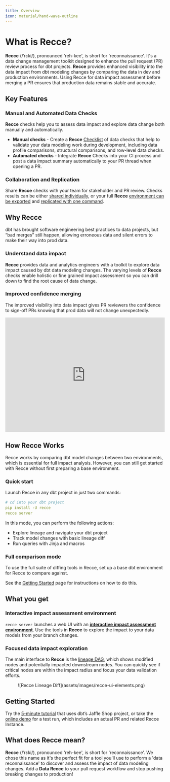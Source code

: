 ```yaml
---
title: Overview
icon: material/hand-wave-outline
---
```



# What is **Recce**?

**Recce** (/ˈrɛki/), pronounced 'reh-kee', is short for 'reconnaissance'. It's a data change management toolkit designed to enhance the pull request (PR) review process for dbt projects. **Recce** provides enhanced visibility into the data impact from dbt modeling changes by comparing the data in dev and production environments. Using Recce for data impact assessment before merging a PR ensures that production data remains stable and accurate.

## Key Features

### Manual and Automated Data Checks

**Recce** checks help you to assess data impact and explore data change both manually and automatically. 

- **Manual checks** - Create a **Recce** <a href="https://medium.com/inthepipeline/build-a-checklist-for-better-dbt-pr-review-913906ff11dd" target="blank">Checklist</a> of data checks that help to validate your data modeling work during development, including data profile comparisons, structural comparisons, and row-level data checks.
- **Automated checks** - Integrate **Recce** Checks into your CI process and post a data impact summary automatically to your PR thread when opening a PR.

### Collaboration and Replication

Share **Recce** checks with your team for stakeholder and PR review. Checks results can be either [shared individually](features/lineage.md#screenshot), or your full **Recce** <a href="https://medium.com/inthepipeline/enhanced-dbt-pr-review-with-reproducible-data-validation-environments-e6c37a15908f" target="_blank">environment can be exported</a> and [replicated with one command](features/state-file.md#review-the-state-file).


## Why Recce

dbt has brought software engineering best practices to data projects, but “bad merges” still happen, allowing erroneous data and silent errors to make their way into prod data.

### Understand data impact

**Recce** provides data and analytics engineers with a toolkit to explore data impact caused by dbt data modeling changes. The varying levels of **Recce** checks enable holistic or fine grained impact assessment so you can drill down to find the root cause of data change.

### Improved confidence merging

The improved visibility into data impact gives PR reviewers the confidence to sign-off PRs knowing that prod data will not change unexpectedly.


<div style="position: relative; padding-bottom: 71.68758716875871%; height: 0;"><iframe src="https://www.loom.com/embed/f6ea8a9b37964cbd9821bb6896d3206f?sid=9c701279-08cd-45c5-b12d-e7967d8f898d" frameborder="0" webkitallowfullscreen mozallowfullscreen allowfullscreen style="position: absolute; top: 0; left: 0; width: 100%; height: 100%;"></iframe></div>


## How Recce Works
Recce works by comparing dbt model changes between two environments, which is essential for full impact analysis. However, you can still get started with Recce without first preparing a base environment.

### Quick start

Launch Recce in any dbt project in just two commands:

```yaml
# cd into your dbt project
pip install -U recce
recce server
```

In this mode, you can perform the following actions:

- Explore lineage and navigate your dbt project
- Track model changes with basic lineage diff
- Run queries with Jinja and macros

### Full comparison mode

To use the full suite of diffing tools in Recce, set up a base dbt environment for Recce to compare against. 

See the [Getting Started](get-started.md) page for instructions on how to do this.

## What you get

### Interactive impact assessment environment

`recce server` launches a web UI with an [**interactive impact assessment environment**](features/lineage.md). Use the tools in **Recce** to explore the impact to your data models from your branch changes.

### Focused data impact exploration

The main interface to **Recce** is the [lineage DAG](features/lineage.md#node-summary), which shows modified nodes and potentially impacted downstream nodes. You can quickly see if critical nodes are within the impact radius and focus your data validation efforts.


<figure markdown>
  ![Recce Lineage Diff](assets/images/recce-ui-elements.png)
  <figcaption>	</figcaption>
</figure>

## Getting Started

Try the [5-minute tutorial](get-started-jaffle-shop.md) that uses dbt’s Jaffle Shop project, or take the [online demo](demo.md) for a test run, which includes an actual PR and related Recce Instance.


## What does **Recce** mean?

**Recce** (/ˈrɛki/), pronounced 'reh-kee', is short for 'reconnaissance'. We chose this name as it's the perfect fit for a tool you'll use to perform a 'data reconnaissance' to discover and assess the impact of data modeling changes. Add a **Data Recce** to your pull request workflow and stop pushing breaking changes to production!
